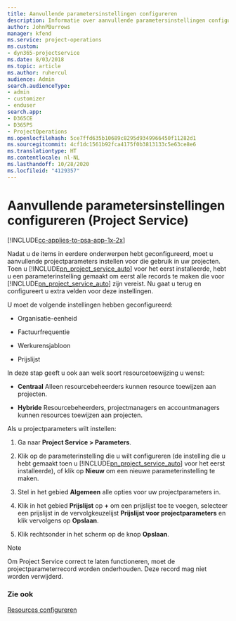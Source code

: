 ```yaml
---
title: Aanvullende parametersinstellingen configureren
description: Informatie over aanvullende parametersinstellingen configureren in Project Service
author: JohnPBurrows
manager: kfend
ms.service: project-operations
ms.custom:
- dyn365-projectservice
ms.date: 8/03/2018
ms.topic: article
ms.author: ruhercul
audience: Admin
search.audienceType:
- admin
- customizer
- enduser
search.app:
- D365CE
- D365PS
- ProjectOperations
ms.openlocfilehash: 5ce7ffd635b10689c8295d9349966450f11282d1
ms.sourcegitcommit: 4cf1dc1561b92fca4175f0b3813133c5e63ce8e6
ms.translationtype: HT
ms.contentlocale: nl-NL
ms.lasthandoff: 10/28/2020
ms.locfileid: "4129357"
---
```

# <a name="configure-additional-parameter-settings-project-service"></a>Aanvullende parametersinstellingen configureren (Project Service)

[!INCLUDE[cc-applies-to-psa-app-1x-2x](../includes/cc-applies-to-psa-app-1x-2x.md)]

Nadat u de items in eerdere onderwerpen hebt geconfigureerd, moet u aanvullende projectparameters instellen voor die gebruik in uw projecten. Toen u [!INCLUDE[pn_project_service_auto](../includes/pn-project-service-auto.md)] voor het eerst installeerde, hebt u een parameterinstelling gemaakt om eerst alle records te maken die voor [!INCLUDE[pn_project_service_auto](../includes/pn-project-service-auto.md)] zijn vereist. Nu gaat u terug en configureert u extra velden voor deze instellingen.  
  
 U moet de volgende instellingen hebben geconfigureerd:  
  
-   Organisatie-eenheid  
  
-   Factuurfrequentie  
  
-   Werkurensjabloon  
  
-   Prijslijst  
 
In deze stap geeft u ook aan welk soort resourcetoewijzing u wenst:  
  
- **Centraal** Alleen resourcebeheerders kunnen resource toewijzen aan projecten.  
  
- **Hybride** Resourcebeheerders, projectmanagers en accountmanagers kunnen resources toewijzen aan projecten.  
  
 
Als u projectparameters wilt instellen:  
  
1. Ga naar **Project Service > Parameters**.  
  
2. Klik op de parameterinstelling die u wilt configureren (de instelling die u hebt gemaakt toen u [!INCLUDE[pn_project_service_auto](../includes/pn-project-service-auto.md)] voor het eerst installeerde), of klik op **Nieuw** om een nieuwe parameterinstelling te maken.  
  
3. Stel in het gebied **Algemeen** alle opties voor uw projectparameters in.  
  
4. Klik in het gebied **Prijslijst** op **+** om een prijslijst toe te voegen, selecteer een prijslijst in de vervolgkeuzelijst **Prijslijst voor projectparameters** en klik vervolgens op **Opslaan**.  
  
5. Klik rechtsonder in het scherm op de knop **Opslaan**.  

> [!NOTE]
> Om Project Service correct te laten functioneren, moet de projectparameterrecord worden onderhouden. Deze record mag niet worden verwijderd.

### <a name="see-also"></a>Zie ook  
 [Resources configureren](../psa/set-up-resources.md)
